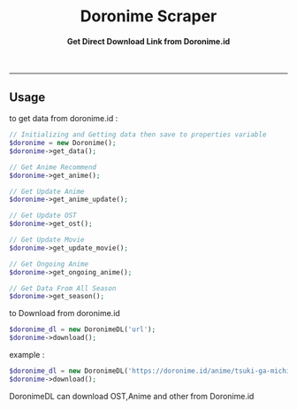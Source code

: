 <h1 align="center"> Doronime Scraper </h1>
<h4 align="center"> Get Direct Download Link from Doronime.id<br/></h4>
<br/>

---

## Usage
to get data from doronime.id :

```php
// Initializing and Getting data then save to properties variable
$doronime = new Doronime();
$doronime->get_data();

// Get Anime Recommend
$doronime->get_anime();

// Get Update Anime
$doronime->get_anime_update();

// Get Update OST
$doronime->get_ost();

// Get Update Movie
$doronime->get_update_movie();

// Get Ongoing Anime
$doronime->get_ongoing_anime();

// Get Data From All Season
$doronime->get_season();
```

to Download from doronime.id

```php
$doronime_dl = new DoronimeDL('url');
$doronime->download();
```

example : 

```php
$doronime_dl = new DoronimeDL('https://doronime.id/anime/tsuki-ga-michibiku-isekai-douchuu/episode-8');
$doronime->download();
```

DoronimeDL can download OST,Anime and other from Doronime.id
